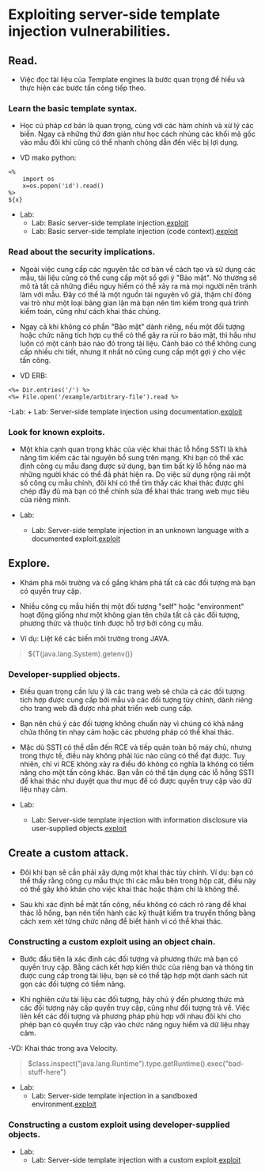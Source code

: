 # Exploiting server-side template injection vulnerabilities.

## Read.

- Việc đọc tài liệu của Template engines là bước quan trọng để hiểu và thực hiện các bước tấn công tiếp theo. 

### Learn the basic template syntax.

- Học cú pháp cơ bản là quan trọng, cùng với các hàm chính và xử lý các biến. Ngay cả những thứ đơn giản như học cách nhúng các khối mã gốc vào mẫu đôi khi cũng có thể nhanh chóng dẫn đến việc bị lợi dụng.

- VD mako python:

```
<%
	import os
	x=os.popen('id').read()
%>
${x}
```

- Lab:
	+ Lab: Basic server-side template injection.[exploit](exploit/lab1.py)
	+ Lab: Basic server-side template injection (code context).[exploit](exploit/lab2.py)

### Read about the security implications.

- Ngoài việc cung cấp các nguyên tắc cơ bản về cách tạo và sử dụng các mẫu, tài liệu cũng có thể cung cấp một số gợi ý "Bảo mật". Nó thường sẽ mô tả tất cả những điều nguy hiểm có thể xảy ra mà mọi người nên tránh làm với mẫu. Đây có thể là một nguồn tài nguyên vô giá, thậm chí đóng vai trò như một loại bảng gian lận mà bạn nên tìm kiếm trong quá trình kiểm toán, cũng như cách khai thác chúng.

- Ngay cả khi không có phần "Bảo mật" dành riêng, nếu một đối tượng hoặc chức năng tích hợp cụ thể có thể gây ra rủi ro bảo mật, thì hầu như luôn có một cảnh báo nào đó trong tài liệu. Cảnh báo có thể không cung cấp nhiều chi tiết, nhưng ít nhất nó cũng cung cấp một gợi ý cho việc tấn công.

- VD ERB:

```
<%= Dir.entries('/') %>
<%= File.open('/example/arbitrary-file').read %>
```
-Lab:
	+ Lab: Server-side template injection using documentation.[exploit](exploit/lab3.py)

### Look for known exploits.

- Một khía cạnh quan trọng khác của việc khai thác lỗ hổng SSTI là khả năng tìm kiếm các tài nguyên bổ sung trên mạng. Khi bạn có thể xác định công cụ mẫu đang được sử dụng, bạn tìm bất kỳ lỗ hổng nào mà những người khác có thể đã phát hiện ra. Do việc sử dụng rộng rãi một số công cụ mẫu chính, đôi khi có thể tìm thấy các khai thác được ghi chép đầy đủ mà bạn có thể chỉnh sửa để khai thác trang web mục tiêu của riêng mình.

- Lab:
	+ Lab: Server-side template injection in an unknown language with a documented exploit.[exploit](exploit/lab4.py)


## Explore.

- Khám phá môi trường và cố gắng khám phá tất cả các đối tượng mà bạn có quyền truy cập.

- Nhiều công cụ mẫu hiển thị một đối tượng "self" hoặc "environment" hoạt động giống như một không gian tên chứa tất cả các đối tượng, phương thức và thuộc tính được hỗ trợ bởi công cụ mẫu.

- Ví dụ: Liệt kê các biến môi trường trong JAVA.

> ${T(java.lang.System).getenv()}

### Developer-supplied objects.

- Điều quan trọng cần lưu ý là các trang web sẽ chứa cả các đối tượng tích hợp được cung cấp bởi mẫu và các đối tượng tùy chỉnh, dành riêng cho trang web đã được nhà phát triển web cung cấp. 
- Bạn nên chú ý các đối tượng không chuẩn này vì chúng có khả năng chứa thông tin nhạy cảm hoặc các phương pháp có thể khai thác. 

- Mặc dù SSTI có thể dẫn đến RCE và tiếp quản toàn bộ máy chủ, nhưng trong thực tế, điều này không phải lúc nào cũng có thể đạt được. Tuy nhiên, chỉ vì RCE không xảy ra điều đó không có nghĩa là không có tiềm năng cho một tấn công khác. Bạn vẫn có thể tận dụng các lỗ hổng SSTI để khai thác như duyệt qua thư mục để có được quyền truy cập vào dữ liệu nhạy cảm.

- Lab:
	+ Lab: Server-side template injection with information disclosure via user-supplied objects.[exploit](exploit/lab5.py)

## Create a custom attack.

- Đôi khi bạn sẽ cần phải xây dựng một khai thác tùy chỉnh. Ví dụ: bạn có thể thấy rằng công cụ mẫu thực thi các mẫu bên trong hộp cát, điều này có thể gây khó khăn cho việc khai thác hoặc thậm chí là không thể.

- Sau khi xác định bề mặt tấn công, nếu không có cách rõ ràng để khai thác lỗ hổng, bạn nên tiến hành các kỹ thuật kiểm tra truyền thống bằng cách xem xét từng chức năng để biết hành vi có thể khai thác.

### Constructing a custom exploit using an object chain.

- Bước đầu tiên là xác định các đối tượng và phương thức mà bạn có quyền truy cập. Bằng cách kết hợp kiến ​​thức của riêng bạn và thông tin được cung cấp trong tài liệu, bạn sẽ có thể tập hợp một danh sách rút gọn các đối tượng có tiềm năng.

- Khi nghiên cứu tài liệu các đối tượng, hãy chú ý đến phương thức mà các đối tượng này cấp quyền truy cập, cũng như đối tượng  trả về. Việc liên kết các đối tượng và phương pháp phù hợp với nhau đôi khi cho phép bạn có quyền truy cập vào chức năng nguy hiểm và dữ liệu nhạy cảm.

-VD: Khai thác trong ava Velocity.

> $class.inspect("java.lang.Runtime").type.getRuntime().exec("bad-stuff-here")

- Lab:
	+ Lab: Server-side template injection in a sandboxed environment.[exploit](exploit/lab6.py)

### Constructing a custom exploit using developer-supplied objects.

- Lab:
	+ Lab: Server-side template injection with a custom exploit.[exploit](exploit/lab7.py)